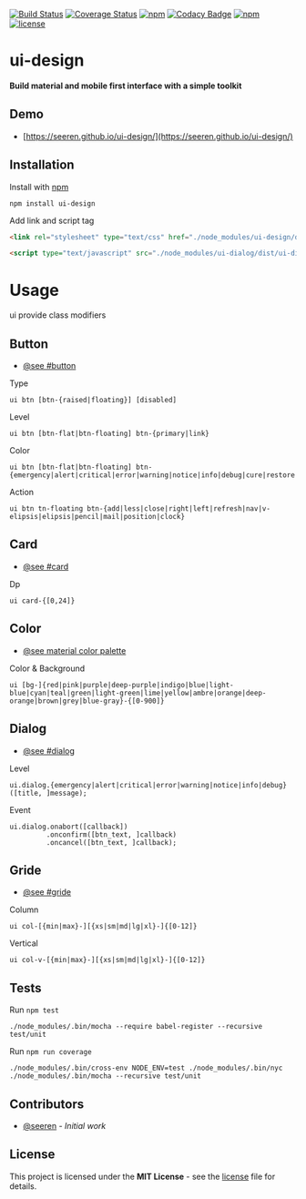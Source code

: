  [![Build Status](https://travis-ci.org/seeren/ui-design.svg?branch=master)](https://travis-ci.org/seeren/ui-design)  [![Coverage Status](https://coveralls.io/repos/github/seeren/ui-design/badge.svg?branch=master)](https://coveralls.io/github/seeren/ui-design?branch=master) [![npm](https://img.shields.io/npm/dt/ui-design.svg)](https://www.npmjs.com/package/ui-design) [![Codacy Badge](https://api.codacy.com/project/badge/Grade/e933f03e70a34c7bbd45a31f521f3b02)](https://www.codacy.com/app/seeren/ui-design?utm_source=github.com&amp;utm_medium=referral&amp;utm_content=seeren/ui-design&amp;utm_campaign=Badge_Grade) [![npm](https://img.shields.io/npm/v/ui-design.svg)](https://www.npmjs.com/package/ui-design) [![license](https://img.shields.io/badge/license-MIT-blue.svg)](LICENSE)

# ui-design
**Build material and mobile first interface with a simple toolkit**

## Demo

* [https://seeren.github.io/ui-design/](https://seeren.github.io/ui-design/)


## Installation
Install with [npm](https://www.npmjs.com/package/ui-design)
```
npm install ui-design
```
Add link and script tag
```html
<link rel="stylesheet" type="text/css" href="./node_modules/ui-design/dist/ui-design.css" />
```
```html
<script type="text/javascript" src="./node_modules/ui-dialog/dist/ui-dialog.js"></script>
```

# Usage
ui provide class modifiers

## Button
 * [@see #button](https://seeren.github.io/ui-design/#button)

Type
```
ui btn [btn-{raised|floating}] [disabled]
```
Level
```
ui btn [btn-flat|btn-floating] btn-{primary|link}
```
Color
```
ui btn [btn-flat|btn-floating] btn-{emergency|alert|critical|error|warning|notice|info|debug|cure|restore|reset|hazard|poison}
```
Action
```
ui btn tn-floating btn-{add|less|close|right|left|refresh|nav|v-elipsis|elipsis|pencil|mail|position|clock}
```

## Card
 * [@see #card](https://seeren.github.io/ui-design/#card)

Dp
```
ui card-{[0,24]}
```
## Color

 * [@see material color palette](https://material.io/guidelines/style/color.html#color-color-palette)

Color & Background
```
ui [bg-]{red|pink|purple|deep-purple|indigo|blue|light-blue|cyan|teal|green|light-green|lime|yellow|ambre|orange|deep-orange|brown|grey|blue-gray}-{[0-900]}
```

## Dialog
 * [@see #dialog](https://seeren.github.io/ui-design/#dialog)

Level
```
ui.dialog.{emergency|alert|critical|error|warning|notice|info|debug}([title, ]message);
```
Event
```
ui.dialog.onabort([callback])
         .onconfirm([btn_text, ]callback)
         .oncancel([btn_text, ]callback);
```
## Gride
 * [@see #gride](https://seeren.github.io/ui-design/#gride)

Column
```
ui col-[{min|max}-][{xs|sm|md|lg|xl}-]{[0-12]}
```
Vertical
```
ui col-v-[{min|max}-][{xs|sm|md|lg|xl}-]{[0-12]}
```

## Tests
Run `npm test`
```
./node_modules/.bin/mocha --require babel-register --recursive test/unit
```
Run `npm run coverage`
```
./node_modules/.bin/cross-env NODE_ENV=test ./node_modules/.bin/nyc ./node_modules/.bin/mocha --recursive test/unit
```

##  Contributors
* [@seeren](https://github.com/seeren) - *Initial work*

## License
This project is licensed under the **MIT License** - see the [license](LICENSE) file for details.